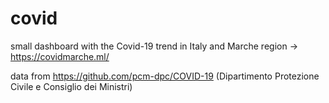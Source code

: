# covid

small dashboard with the Covid-19 trend in Italy and Marche region ->  https://covidmarche.ml/ 

data from https://github.com/pcm-dpc/COVID-19 (Dipartimento Protezione Civile e Consiglio dei Ministri) 
